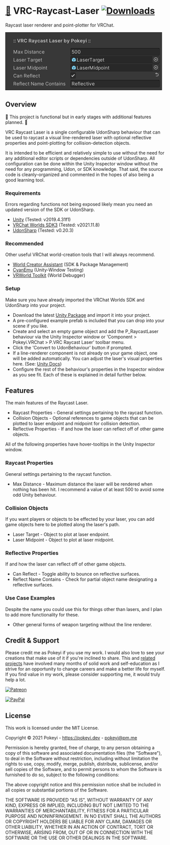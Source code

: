 # [💾](https://github.com/Pokeyi/VRC-Raycast-Laser/blob/main/P_RaycastLaser.cs) VRC-Raycast-Laser [![Downloads](https://img.shields.io/github/downloads/Pokeyi/VRC-Raycast-Laser/total?label=Downloads&logo=github)](https://github.com/Pokeyi/VRC-Raycast-Laser/releases)
Raycast laser renderer and point-plotter for VRChat.

![Raycast Laser](P_RaycastLaser.png)

## Overview
🚧 This project is functional but in early stages with additional features planned. 🚧

VRC Raycast Laser is a single configurable UdonSharp behaviour that can be used to raycast a visual line-rendered laser with optional reflective properties and point-plotting for collision-detection objects.

It is intended to be efficient and relatively simple to use without the need for any additional editor scripts or dependencies outside of UdonSharp. All configuration can be done within the Unity Inspector window without the need for any programming, Udon, or SDK knowledge. That said, the source code is cleanly-organized and commented in the hopes of also being a good learning tool.

### Requirements
Errors regarding functions not being exposed likely mean you need an updated version of the SDK or UdonSharp.
- [Unity](https://docs.vrchat.com/docs/current-unity-version) (Tested: v2019.4.31f1)
- [VRChat Worlds SDK3](https://vrchat.com/home/download) (Tested: v2021.11.8)
- [UdonSharp](https://github.com/MerlinVR/UdonSharp) (Tested: v0.20.3)

### Recommended
Other useful VRChat world-creation tools that I will always recommend.
- [World Creator Assistant](https://github.com/Varneon/WorldCreatorAssistant) (SDK & Package Management)
- [CyanEmu](https://github.com/CyanLaser/CyanEmu) (Unity-Window Testing)
- [VRWorld Toolkit](https://github.com/oneVR/VRWorldToolkit) (World Debugger)

### Setup
Make sure you have already imported the VRChat Worlds SDK and UdonSharp into your project.
- Download the latest [Unity Package](https://github.com/Pokeyi/VRC-Raycast-Laser/releases) and import it into your project.
- A pre-configured example prefab is included that you can drop into your scene if you like.
- Create and select an empty game object and add the P_RaycastLaser behaviour via the Unity Inspector window or 'Component > Pokeyi.VRChat > P.VRC Raycast Laser' toolbar menu.
- Click the 'Convert to UdonBehaviour' button if prompted.
- If a line-renderer component is not already on your game object, one will be added automatically. You can adjust the laser's visual properties here. (See: [Unity Docs](https://docs.unity3d.com/Manual/class-LineRenderer.html))
- Configure the rest of the behaviour's properties in the Inspector window as you see fit. Each of these is explained in detail further below.

## Features
The main features of the Raycast Laser.
- Raycast Properties - General settings pertaining to the raycast function.
- Collision Objects - Optional references to game objects that can be plotted to laser endpoint and midpoint for collision detection.
- Reflective Properties - If and how the laser can reflect off of other game objects.

All of the following properties have hover-tooltips in the Unity Inspector window.

### Raycast Properties
General settings pertaining to the raycast function.
- Max Distance - Maximum distance the laser will be rendered when nothing has been hit. I recommend a value of at least 500 to avoid some odd Unity behaviour.

### Collision Objects
If you want players or objects to be effected by your laser, you can add game objects here to be plotted along the laser's path.
- Laser Target - Object to plot at laser endpoint.
- Laser Midpoint - Object to plot at laser midpoint.

### Reflective Properties
If and how the laser can reflect off of other game objects.
- Can Reflect - Toggle ability to bounce on reflective surfaces.
- Reflect Name Contains - Check for partial object name designating a reflective surfaces.

### Use Case Examples
Despite the name you could use this for things other than lasers, and I plan to add more functionality for these.
- Other general forms of weapon targeting without the line renderer.

## Credit & Support
Please credit me as Pokeyi if you use my work. I would also love to see your creations that make use of it if you're inclined to share. This and [related projects](https://github.com/Pokeyi/pokeyi.github.io#my-projects) have involved many months of solid work and self-education as I strive for an opportunity to change careers and make a better life for myself. If you find value in my work, please consider supporting me, it would truly help a lot.

[![Patreon](https://img.shields.io/badge/Patreon-Support-red?logo=patreon)](https://patreon.com/pokeyi)

[![PayPal](https://img.shields.io/badge/PayPal-Donate-blue?logo=paypal)](https://www.paypal.com/donate?hosted_button_id=XFBLJ5GNSLGRC)

## License
This work is licensed under the MIT License.

Copyright © 2021 Pokeyi - https://pokeyi.dev - [pokeyi@pm.me](mailto:pokeyi@pm.me)

Permission is hereby granted, free of charge, to any person obtaining a copy
of this software and associated documentation files (the "Software"), to deal
in the Software without restriction, including without limitation the rights
to use, copy, modify, merge, publish, distribute, sublicense, and/or sell
copies of the Software, and to permit persons to whom the Software is
furnished to do so, subject to the following conditions:

The above copyright notice and this permission notice shall be included in all
copies or substantial portions of the Software.

THE SOFTWARE IS PROVIDED "AS IS", WITHOUT WARRANTY OF ANY KIND, EXPRESS OR
IMPLIED, INCLUDING BUT NOT LIMITED TO THE WARRANTIES OF MERCHANTABILITY,
FITNESS FOR A PARTICULAR PURPOSE AND NONINFRINGEMENT. IN NO EVENT SHALL THE
AUTHORS OR COPYRIGHT HOLDERS BE LIABLE FOR ANY CLAIM, DAMAGES OR OTHER
LIABILITY, WHETHER IN AN ACTION OF CONTRACT, TORT OR OTHERWISE, ARISING FROM,
OUT OF OR IN CONNECTION WITH THE SOFTWARE OR THE USE OR OTHER DEALINGS IN THE
SOFTWARE.
